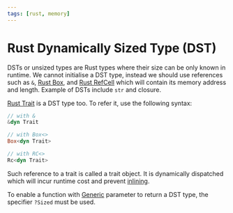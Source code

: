 ```yaml
---
tags: [rust, memory]
---
```


# Rust Dynamically Sized Type (DST)

DSTs or unsized types are Rust types where their size can be only known in
runtime. We cannot initialise a DST type, instead we should use references such
as `&`, [Rust Box](202206221113.md), and [Rust RefCell](202206232210.md) which
will contain its memory address and length. Example of DSTs include `str` and
closure.

[Rust Trait](202204061235.md) is a DST type too. To refer it, use the following
syntax:

```rust
// with &
&dyn Trait

// with Box<>
Box<dyn Trait>

// with RC<>
Rc<dyn Trait>
```

Such reference to a trait is called a trait object. It is dynamically dispatched
which will incur runtime cost and prevent [inlining](202205171916.md).

To enable a function with [Generic](202410042122.md) parameter to return a DST
type, the specifier `?Sized` must be used.
